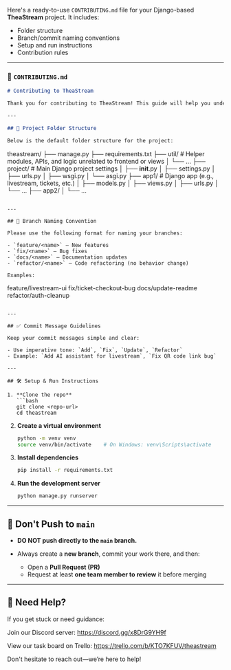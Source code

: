 Here's a ready-to-use `CONTRIBUTING.md` file for your Django-based **TheaStream** project. It includes:

* Folder structure
* Branch/commit naming conventions
* Setup and run instructions
* Contribution rules

---

### 📄 `CONTRIBUTING.md`

```markdown
# Contributing to TheaStream

Thank you for contributing to TheaStream! This guide will help you understand the project structure, naming conventions, and how to set up your local development environment.

---

## 📁 Project Folder Structure

Below is the default folder structure for the project:

```

theastream/
├── manage.py
├── requirements.txt
├── util/               # Helper modules, APIs, and logic unrelated to frontend or views
│   └── ...
├── project/            # Main Django project settings
│   ├── **init**.py
│   ├── settings.py
│   ├── urls.py
│   ├── wsgi.py
│   └── asgi.py
├── app1/               # Django app (e.g., livestream, tickets, etc.)
│   ├── models.py
│   ├── views.py
│   ├── urls.py
│   └── ...
├── app2/
│   └── ...

```

---

## 🌱 Branch Naming Convention

Please use the following format for naming your branches:

- `feature/<name>` – New features  
- `fix/<name>` – Bug fixes  
- `docs/<name>` – Documentation updates  
- `refactor/<name>` – Code refactoring (no behavior change)

Examples:
```

feature/livestream-ui
fix/ticket-checkout-bug
docs/update-readme
refactor/auth-cleanup

````

---

## ✅ Commit Message Guidelines

Keep your commit messages simple and clear:

- Use imperative tone: `Add`, `Fix`, `Update`, `Refactor`
- Example: `Add AI assistant for livestream`, `Fix QR code link bug`

---

## 🛠️ Setup & Run Instructions

1. **Clone the repo**
   ```bash
   git clone <repo-url>
   cd theastream
````

2. **Create a virtual environment**

   ```bash
   python -m venv venv
   source venv/bin/activate    # On Windows: venv\Scripts\activate
   ```

3. **Install dependencies**

   ```bash
   pip install -r requirements.txt
   ```

4. **Run the development server**

   ```bash
   python manage.py runserver
   ```

---

## 🚫 Don't Push to `main`

* **DO NOT push directly to the `main` branch.**
* Always create a **new branch**, commit your work there, and then:

  * Open a **Pull Request (PR)**
  * Request at least **one team member to review** it before merging

---

## 🙌 Need Help?
If you get stuck or need guidance:

Join our Discord server: https://discord.gg/x8DrG9YH9f

View our task board on Trello: https://trello.com/b/KTO7KFUV/theastream

Don't hesitate to reach out—we’re here to help!
